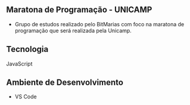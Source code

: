 ## Maratona de Programação - UNICAMP
- Grupo de estudos realizado pelo BitMarias com foco na maratona de programação que será realizada pela Unicamp.

## Tecnologia
JavaScript

## Ambiente de Desenvolvimento
- VS Code

